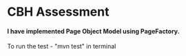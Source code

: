 # CBH Assessment
#### I have implemented Page Object Model using PageFactory.

To run the test - "mvn test" in terminal
